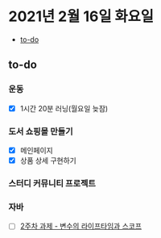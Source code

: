# 2021년 2월 16일 화요일

- [to-do](#to-do)

## to-do

### 운동

- [x] 1시간 20분 러닝(월요일 늦잠)

### 도서 쇼핑몰 만들기

- [x] 메인페이지
- [x] 상품 상세 구현하기

### 스터디 커뮤니티 프로젝트

### 자바

- [ ] [2주차 과제 - 변수의 라이프타임과 스코프](https://github.com/kimmy100b/TIL/blob/master/Java/live-study/week-2.md)
